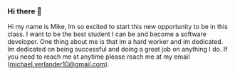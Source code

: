 ### Hi there 👋

<!--
**MVerlander/MVerlander** is a ✨ _special_ ✨ repository because its `README.md` (this file) appears on your GitHub profile.

Here are some ideas to get you started:

- 🔭 I’m currently working on ...
- 🌱 I’m currently learning ...
- 👯 I’m looking to collaborate on ...
- 🤔 I’m looking for help with ...
- 💬 Ask me about ...
- 📫 How to reach me: ...
- 😄 Pronouns: ...
- ⚡ Fun fact: ...
-->
Hi my name is Mike, Im so excited to start this new opportunity to be in this class. I want to be the best student I can be and become a software developer. One thing about me is that im a hard worker and im dedicated. Im dedicated on being successful and doing a great job on anything I do. If you need to reach me at anytime please reach me at my email (michael.verlander10@gmail.com).